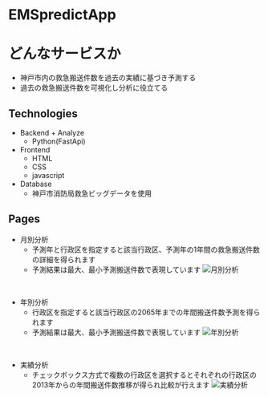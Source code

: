 # EMSpredictApp
# どんなサービスか
- 神戸市内の救急搬送件数を過去の実績に基づき予測する
- 過去の救急搬送件数を可視化し分析に役立てる

## Technologies
- Backend + Analyze
  - Python(FastApi)
- Frontend
  - HTML
  - CSS
  - javascript
- Database
  - 神戸市消防局救急ビッグデータを使用




## Pages
- 月別分析
  - 予測年と行政区を指定すると該当行政区、予測年の1年間の救急搬送件数の詳細を得られます
  - 予測結果は最大、最小予測搬送件数で表現しています
![月別分析](https://github.com/KanedaMasaki/EMSpredictApp/assets/133667748/90e4bc70-8340-4cc5-8ec6-ee0eda887f45)

<br>

- 年別分析
  - 行政区を指定すると該当行政区の2065年までの年間搬送件数予測を得られます
  - 予測結果は最大、最小予測搬送件数で表現しています
![年別分析](https://github.com/KanedaMasaki/EMSpredictApp/assets/133667748/e2c4adac-d074-4d77-b51d-1f15e672b087)

<br>

- 実績分析
  - チェックボックス方式で複数の行政区を選択するとそれぞれの行政区の2013年からの年間搬送件数推移が得られ比較が行えます
![実績分析](https://github.com/KanedaMasaki/EMSpredictApp/assets/133667748/b8bd0a00-a444-43cf-995c-955ab7df5803)

<br>

